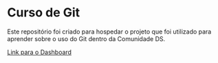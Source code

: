 # Curso de Git
Este repositório foi criado para hospedar o projeto que foi utilizado para aprender sobre o uso do Git dentro da Comunidade DS. 

[Link para o Dashboard](https://cds-git-gabriellecds.streamlit.app/)
